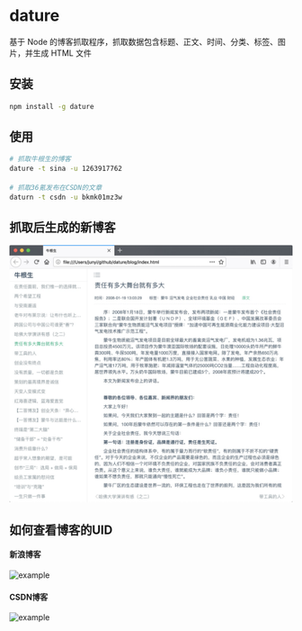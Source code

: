 # dature
基于 Node 的博客抓取程序，抓取数据包含标题、正文、时间、分类、标签、图片，并生成 HTML 文件

## 安装

```bash
npm install -g dature 
```

## 使用

```bash
# 抓取牛根生的博客
dature -t sina -u 1263917762

# 抓取36氪发布在CSDN的文章
daturn -t csdn -u bkmk01mz3w
```
## 抓取后生成的新博客
![example](https://raw.githubusercontent.com/junyiz/dature/master/images/example.jpg)

## 如何查看博客的UID
 
#### 新浪博客
![example](https://raw.githubusercontent.com/junyiz/dature/master/images/sina.jpg)

#### CSDN博客
![example](https://raw.githubusercontent.com/junyiz/dature/master/images/csdn.jpg)